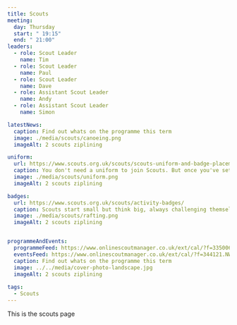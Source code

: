```yaml
---
title: Scouts
meeting:
  day: Thursday
  start: " 19:15"
  end: " 21:00"
leaders:
  - role: Scout Leader
    name: Tim
  - role: Scout Leader
    name: Paul
  - role: Scout Leader
    name: Dave
  - role: Assistant Scout Leader
    name: Andy
  - role: Assistant Scout Leader
    name: Simon

latestNews:
  caption: Find out whats on the programme this term
  image: ./media/scouts/canoeing.png
  imageAlt: 2 scouts ziplining

uniform:
  url: https://www.scouts.org.uk/scouts/scouts-uniform-and-badge-placement/
  caption: You don't need a uniform to join Scouts. But once you've settled in, you'll start speedily earning badges, and you'll need to know where to put them.
  image: ./media/scouts/uniform.png
  imageAlt: 2 scouts ziplining

badges:
  url: https://www.scouts.org.uk/scouts/activity-badges/
  caption: Scouts start small but think big, always challenging themselves to do more and be more. It starts with an award. Who knows where it might lead?
  image: ./media/scouts/rafting.png
  imageAlt: 2 scouts ziplining


programmeAndEvents:
  programmeFeed: https://www.onlinescoutmanager.co.uk/ext/cal/?f=335006.NWFjMzE2MjE2ZDZmYzI4ZDE2YzhmZjAyNmNlODczZTc2NWZkYmVmNGQ0OWY3MjFjMDFkNGU2OTU4MjA2YzUxOTUxMzZlMTFhZWNlMDZmMzRiMGU4OTMyYTFiMTQ0OWVmMWJjZmJiMzRjMzRkNjZlMGY4Yjk5Yjk0NTA4MzhhODY%3D.M7bzioNDCX
  eventsFeed: https://www.onlinescoutmanager.co.uk/ext/cal/?f=344121.NWRiN2QyNDE3MTFhMjIxNjMzNWY0NzBkNDE2MzBjMGQyYTA0MzZjZGQ4ZTAyODI0NzcwOTQ1ZTQ3MTE1MjAwMmI3ZmY4M2NkZDBmYTViMjhmMTljMDE3NWRmNjM5YWM4MzU0ZDgyNmYxMjU4ODJlODFjODkyYjdkYTg2ZWMwM2M%3D.WxOKA1rjuy
  caption: Find out whats on the programme this term
  image: ../../media/cover-photo-landscape.jpg
  imageAlt: 2 scouts ziplining
  
tags:
  - Scouts
---
```


This is the scouts page